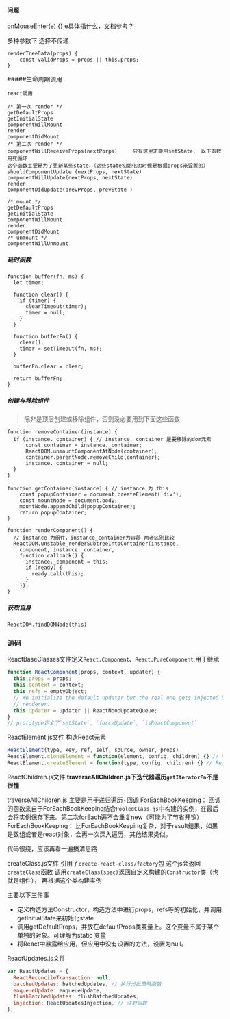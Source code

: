 #### 问题
onMouseEnter(e) {}
e具体指什么，文档参考？



多种参数下 选择不传递

```
renderTreeData(props) {
    const validProps = props || this.props;
}
```

#####生命周期调用

```
react调用

/* 第一次 render */
getDefaultProps  
getInitialState  
componentWillMount  
render  
componentDidMount  
/* 第二次 render */
componentWillReceiveProps(nextPorps)     只有这里才能用setState， 以下函数用死循环
这个函数主要是为了更新某些state，（这些state初始化的时候是根据props来设置的）
shouldComponentUpdate (nextProps, nextState)
componentWillUpdate(nextProps, nextState)
render  
componentDidUpdate(prevProps, prevState )

/* mount */
getDefaultProps  
getInitialState  
componentWillMount  
render  
componentDidMount  
/* unmount */
componentWillUnmount

```
##### 延时函数

```
function buffer(fn, ms) {
  let timer;

  function clear() {
    if (timer) {
      clearTimeout(timer);
      timer = null;
    }
  }

  function bufferFn() {
    clear();
    timer = setTimeout(fn, ms);
  }

  bufferFn.clear = clear;

  return bufferFn;
}
```

##### 创建与移除组件

> 除非是顶层创建或移除组件，否则没必要用到下面这些函数

```
function removeContainer(instance) {
  if (instance._container) { // instance._container 是要移除的dom元素
      const container = instance._container;
      ReactDOM.unmountComponentAtNode(container);
      container.parentNode.removeChild(container);
      instance._container = null;
  }
}

function getContainer(instance) { // instance 为 this
    const popupContainer = document.createElement('div');
    const mountNode = document.body;
    mountNode.appendChild(popupContainer);
    return popupContainer;
}

function renderComponent() {
  // instance 为组件，instance_container为容器 两者区别比较
  ReactDOM.unstable_renderSubtreeIntoContainer(instance,
    component, instance._container,
    function callback() {
      instance._component = this;
      if (ready) {
        ready.call(this);
      }
    });
}
```

##### 获取自身

```
ReactDOM.findDOMNode(this)
```

### 源码

ReactBaseClasses文件定义`React.Component`、`React.PureComponent`,用于继承
```javascript
function ReactComponent(props, context, updater) {
  this.props = props;
  this.context = context;
  this.refs = emptyObject;
  // We initialize the default updater but the real one gets injected by the
  // renderer.
  this.updater = updater || ReactNoopUpdateQueue;
}
// prototype定义了`setState`, `forceUpdate`, `isReactComponent`
```

ReactElement.js文件
构造React元素
```javascript
ReactElement(type, key, ref, self, source, owner, props)
ReactElement.cloneElement = function(element, config, children) {} // React.cloneElement(<Demo />, {value: 10}, children);
ReactElement.createElement = function(type, config, children) {} // React.createElement(Demo, {value: 10}, children);
```

ReactChildren.js文件
  **traverseAllChildren.js下迭代器遍历`getIteratorFn`不是很懂**

traverseAllChildren.js 主要是用于递归遍历+回调
ForEachBookKeeping： 回调的函数来自于ForEachBookKeeping结合`PooledClass.js`中构建的实例，在最后会将实例保存下来。第二次forEach遍不会重复new（可能为了节省开销）
ForEachBookKeeping： 比ForEachBookKeeping复杂，对于result结果，如果是数组或者是react对象，会再一次深入遍历，其他结果类似。

代码很绕，应该再看一遍搞清思路


createClass.js文件
引用了`create-react-class/factory`包
这个js会返回`createClass`函数
调用`createClass(spec)`返回自定义构建的`Constructor`类（也就是组件），
再根据这个类构建实例

主要以下三件事
* 定义构造方法Constructor，构造方法中进行props，refs等的初始化，并调用getInitialState来初始化state
* 调用getDefaultProps，并放在defaultProps类变量上。这个变量不属于某个单独的对象。可理解为static 变量
* 将React中暴露给应用，但应用中没有设置的方法，设置为null。

ReactUpdates.js文件
```js
var ReactUpdates = {
  ReactReconcileTransaction: null,
  batchedUpdates: batchedUpdates, // 执行分批策略函数
  enqueueUpdate: enqueueUpdate,
  flushBatchedUpdates: flushBatchedUpdates,
  injection: ReactUpdatesInjection, // 注射函数
};
```
